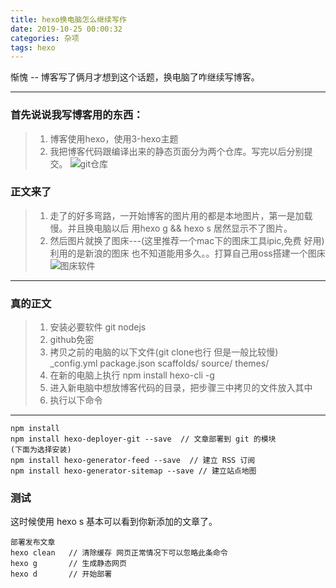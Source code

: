 ```yaml
---
title: hexo换电脑怎么继续写作
date: 2019-10-25 00:00:32
categories: 杂项 
tags: hexo
---
```


惭愧 -- 博客写了俩月才想到这个话题，换电脑了咋继续写博客。

---
### 首先说说我写博客用的东西：
> 1. 博客使用hexo，使用3-hexo主题
> 2. 我把博客代码跟编译出来的静态页面分为两个仓库。写完以后分别提交。
> ![git仓库](https://tva1.sinaimg.cn/large/006y8mN6gy1g8aut185bdj309d026dft.jpg)

### 正文来了
> 1. 走了的好多弯路，一开始博客的图片用的都是本地图片，第一是加载慢。并且换电脑以后 用hexo g && hexo s  居然显示不了图片。
> 2. 然后图片就换了图床---(这里推荐一个mac下的图床工具ipic,免费 好用)利用的是新浪的图床  也不知道能用多久。。打算自己用oss搭建一个图床
> ![图床软件](https://tva1.sinaimg.cn/large/006y8mN6gy1g8avadnznpj306205z756.jpg)
---
### 真的正文
> 1. 安装必要软件
>  git  nodejs  
> 2. github免密
> 3. 拷贝之前的电脑的以下文件(git clone也行 但是一般比较慢)
> _config.yml  package.json   scaffolds/    source/    themes/
> 4. 在新的电脑上执行  npm install hexo-cli -g
> 5. 进入新电脑中想放博客代码的目录，把步骤三中拷贝的文件放入其中
> 6. 执行以下命令

---

``` 
npm install
npm install hexo-deployer-git --save  // 文章部署到 git 的模块
(下面为选择安装)
npm install hexo-generator-feed --save  // 建立 RSS 订阅
npm install hexo-generator-sitemap --save // 建立站点地图
```

### 测试
这时候使用 hexo s 基本可以看到你新添加的文章了。

```
部署发布文章
hexo clean   // 清除缓存 网页正常情况下可以忽略此条命令
hexo g       // 生成静态网页
hexo d       // 开始部署
```
